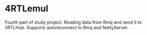 # 4RTLemul
Fourth part of study project. Reading data from Rmq and send it to 3RTLHub. Supports autoreconnect to Rmq and NettyServer.
